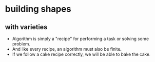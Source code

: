# building shapes

## with varieties

- Algorithm is simply a "recipe" for performing a task or solving some problem.
- And like every recipe, an algorithm must also be finite.
- If we follow a cake recipe correctly, we will be able to bake the cake.
